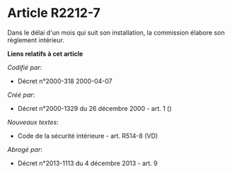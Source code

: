 # Article R2212-7

Dans le délai d'un mois qui suit son installation, la commission élabore son règlement intérieur.

**Liens relatifs à cet article**

_Codifié par_:

  - Décret n°2000-318 2000-04-07

_Créé par_:

  - Décret n°2000-1329 du 26 décembre 2000 - art. 1 ()

_Nouveaux textes_:

  - Code de la sécurité intérieure - art. R514-8 (VD)

_Abrogé par_:

  - Décret n°2013-1113 du 4 décembre 2013 - art. 9
